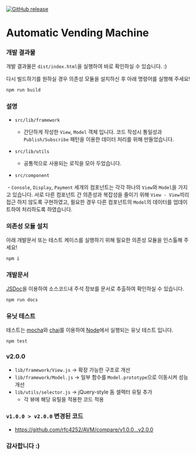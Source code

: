 [![GitHub release](https://img.shields.io/github/release/rfc4252/AVM.svg)]()

# Automatic Vending Machine

### 개발 결과물

개발 결과물은 `dist/index.html`을 실행하여 바로 확인하실 수 있습니다. :)

다시 빌드하기를 원하실 경우 의존성 모듈을 설치하신 후 아래 명령어를 실행해 주세요!

```bash
npm run build
```

### 설명

- `src/lib/framework`
 
  - 간단하게 작성한 `View`, `Model` 객체 입니다. 코드 작성시 통일성과 `Publish/Subscribe` 패턴을 이용한 데이터 처리를 위해 만들었습니다.
   
- `src/lib/utils`

  - 공통적으로 사용되는 로직을 모아 두었습니다.
 
- `src/component`

  - `Console`, `Display`, `Payment` 세개의 컴포넌트는 각각 하나의 `View`와 `Model`을 가지고 있습니다. 서로 다른 컴포넌트 간 의존성과 복잡성을 줄이기 위해 `View - View`끼리 접근 하지 않도록 구현하였고, 필요한 경우 다른 컴포넌트의 `Model`의 데이터를 업데이트하여 처리하도록 하였습니다.

### 의존성 모듈 설치

아래 개발문서 또는 테스트 케이스를 실행하기 위해 필요한 의존성 모듈을 인스톨해 주세요!  

```bash
npm i
```

### 개발문서

[JSDoc](http://usejsdoc.org/)을 이용하여 소스코드내 주석 정보를 문서로 추출하여 확인하실 수 있습니다.

```bash
npm run docs
```

### 유닛 테스트

테스트는 [mocha](https://mochajs.org/)와 [chai](http://chaijs.com/)를 이용하여 [Node](https://nodejs.org)에서 실행되는 유닛 테스트 입니다.

```bash
npm test
```

### v2.0.0

- `lib/framework/View.js` -> 확장 가능한 구조로 개선
- `lib/framework/Model.js` -> 일부 함수를 `Model.prototype`으로 이동시켜 성능 개선
- `lib/utils/selector.js` -> jQuery-style 돔 셀렉터 유틸 추가
  - 각 뷰에 해당 유틸을 적용한 코드 적용

### `v1.0.0 > v2.0.0` 변경된 코드

- https://github.com/rfc4252/AVM/compare/v1.0.0...v2.0.0


### 감사합니다 :)
